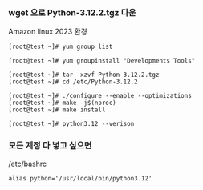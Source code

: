 
### wget 으로 Python-3.12.2.tgz 다운

Amazon linux 2023 환경

```
[root@test ~]# yum group list
```

```
[root@test ~]# yum groupinstall "Developments Tools"
```

```
[root@test ~]# tar -xzvf Python-3.12.2.tgz
[root@test ~]# cd /etc/Python-3.12.2

[root@test ~]# ./configure --enable --optimizations
[root@test ~]# make -j$(nproc)
[root@test ~]# make install

[root@test ~]# python3.12 --verison
```

### 모든 계정 다 넣고 싶으면 


/etc/bashrc

```
alias python='/usr/local/bin/python3.12'
```
